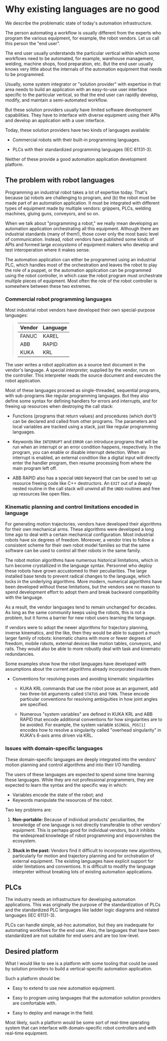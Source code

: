 # Why existing languages are no good

We describe the problematic state of today's automation infrastructure.

The person automating a workflow is usually different from the experts
who program the various equipment, for example, the robot vendors. Let
us call this person the "end user".

The end user usually understands the particular vertical within which
some workflows need to be automated, for example, warehouse
management, welding, machine shops, food preparation, etc. But the end
user usually knows very little about the internals of the automation
equipment that needs to be programmed.

Usually, some system integrator or "solution provider" with expertise
in that area needs to build an application with an easy-to-use user
interface specific to the particular vertical, so that the end user
can rapidly develop, modify, and maintain a semi-automated workflow.

But these solution providers usually have limited software development
capabilities. They have to interface with diverse equipment using
their APIs and develop an application with a user interface.

Today, these solution providers have two kinds of languages available:

* Commercial robots with their built-in programming languages.

* PLCs with their standardized programming languages (IEC 61131-3).

Neither of these provide a good automation application development
platform.


## The problem with robot languages

Programming an industrial robot takes a lot of expertise today.
That's because (a) robots are challenging to program, and (b) the
robot must be made part of an automation application. It must be
integrated with different types of equipment made by multiple vendors:
grippers, PLCs, welding machines, gluing guns, conveyors, and so on.

When we talk about "programming a robot," we really mean developing an
automation application orchestrating all this equipment. Although
there are industrial standards (many of them!), those cover only the
most basic level of communication. Instead, robot vendors have
published some kinds of APIs and formed large *ecosystems* of
equipment makers who develop and test interoperation where it makes
sense.

The automation application can either be programmed using an
industrial PLC, which handles most of the orchestration and leaves the
robot to play the role of a puppet, or the automation application can
be programmed using the robot controller, in which case the robot
program must orchestrate multiple pieces of equipment. Most often the
role of the robot controller is somewhere between these two extremes.


### Commercial robot programming languages

Most industrial robot vendors have developed their own special-purpose
languages:

> |  Vendor        | Language  |
> |--------------- | --------- |
> |  FANUC         | KAREL     |
> |  ABB           | RAPID     |
> |  KUKA          | KRL       |

The user writes a robot application as a source text document in the
vendor's language.  A special *interpreter,* supplied by the vendor,
runs on the controller. This interpreter reads the source document and
executes the robot application.

Most of these languages proceed as single-threaded, sequential
programs, with sub-programs like regular programming languages.  But
they also define some syntax for defining handlers for errors and
interrupts, and for freeing up resources when destroying the call
stack:

  * Functions (programs that return values) and procedures (which
    don't) can be declared and called from other programs. The
    parameters and local variables are tracked using a stack, just
    like regular programming languages.

  * Keywords like `INTERRUPT` and `ERROR` can introduce programs that
    will be run when an interrupt or an error condition happens,
    respectively. In the program, you can enable or disable interrupt
    detection. When an interrupt is enabled, an external condition
    like a digital input will directly enter the handler program,
    then resume processing from where the main program left off.

  * ABB RAPID also has a special `UNDO` keyword that can be used to
    set up resource freeing code like C++ destructors. An `EXIT` out
    of a deeply nested routine in the call stack will unwind all the
    `UNDO` routines and free up resources like open files.



### Kinematic planning and control limitations encoded in language

For generating motion trajectories, vendors have developed their
algorithms for their own mechanical arms. These algorithms were
developed a long time ago to deal with a certain mechanical
configuration.  Most industrial robots have six degrees of
freedom. Moreover, a vendor tries to follow a consistent scheme for
their own robot model families so that the same software can be used
to control all their robots in the same family.

The robot motion algorithms have numerous historical limitations,
which in turn become crystallized in the language syntax.  Personnel
who deploy these robots have grown accustomed to their peculiarities.
The large installed base tends to prevent radical changes to the
language, which locks in the underlying algorithms. More modern,
numerical algorithms have been developed without these limitations,
but the vendors see no reason to spend development effort to adopt
them and break backward compatibility with the language.

As a result, the vendor languages tend to remain unchanged for
decades. As long as the same community keeps using the robots, this is
not a problem, but it forms a barrier for new robot users learning the
language.

If vendors were to adopt the newer algorithms for trajectory planning,
inverse kinematics, and the like, then they would be able to support a
much larger family of robots: kinematic chains with more or fewer
degrees of freedom, mobile robots, external devices like motion
tables, conveyors, and rails. They would also be able to more robustly
deal with task and kinematic redundancies.

Some examples show how the robot languages have developed with
assumptions about the current algorithms already incorporated inside
them.

* Conventions for resolving poses and avoiding kinematic singularities
  * KUKA KRL commands that use the robot pose as an argument, add two
    three-bit arguments called `STATUS` and `TURN`. These encode
    particular conventions for resolving ambiguities in how joint
    angles are specified.

  * Numerous "system variables" are defined in KUKA KRL and ABB RAPID
    that encode additional conventions for how singularities are to be
    avoided.  For example, the system variable `$SINGUL_POS[1]`
    encodes how to resolve a singularity called "overhead singularity"
    in KUKA's 6-axis arms driven via KRL.

  
### Issues with domain-specific languages

These domain-specific languages are deeply integrated into the
vendors' motion planning and control algorithms and into their I/O
handling.

The users of these languages are expected to spend some time learning
these languages. While they are not professional programmers, they are
expected to learn the syntax and the specific way in which:

  * Variables encode the state of the robot; and
  * Keywords manipulate the resources of the robot.

Two key problems are:

1. **Non-portable:** Because of individual products' peculiarities,
the knowledge of one language is not directly transferable to other
vendors' equipment. This is perhaps good for individual vendors, but
it inhibits the widespread knowledge of robot programming and
impoverishes the ecosystem.

2. **Stuck in the past:** Vendors find it difficult to incorporate new
algorithms, particularly for motion and trajectory planning and for
orchstration of external equipment.  The existing languages have
explicit support for older limitations and conventions. It is
difficult to modify the language interpreter without breaking lots of
existing automation applications.


## PLCs

The industry needs an infrastructure for developing automation
applications. This was originally the purpose of the standardization
of PLCs and the standardized PLC languages like ladder logic diagrams
and related languages (IEC 61131-3).

PLCs can handle simple, ad-hoc automation, but they are inadequate for
automating workflows for the end user. Also, the languages that have
been standardized are not suitable for end users and are too
low-level.


## Desired platform

What I would like to see is a platform with some tooling that could be
used by solution providers to build a vertical-specific automation
application.

Such a platform should be:

* Easy to extend to use new automation equipment.

* Easy to program using languages that the automation solution
  providers are comfortable with.

* Easy to deploy and manage in the field.

Most likely, such a platform would be some sort of real-time operating
system that can interface with domain-specific robot controllers and
with real-time equipment.

